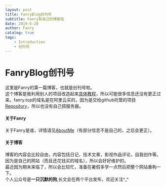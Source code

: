 ```yaml
---
layout: post
title: FanryBlog创刊号
subtitle: Fanry有自己的博客啦
date: 2019-5-20
author: Fanry
catalog: true
tags: 
    - Introduction
    - 创刊号
---
```

# FanryBlog创刊号
这里是Fanry的第一篇博客，也就是创刊号啦。  
这个博客是我利用别人的项目改造起来[具体教程](https://www.jianshu.com/p/e68fba58f75c)，所以可能很多信息还没有更正过来。fanry.top的域名是在阿里云买的，因为是交给github托管的项目[Repository](https://github.com/FanryTHU/fanrythu.github.io)，所以也没有自己搭服务器。
#### 关于Fanry
关于Fanry是谁，详情请见[AboutMe](http://fanry.top/about/)（有部分信息不是自己的，之后会更正）。
#### 关于博客
博客的内容会比较自由，内容包括日记，技术文章，影视作品评论，自我创作等。因为是自己的网站（而且还花钱买的域名），所以会好好维护的。  
最近因为期末来临了，所以会比较忙，准备在暑假多学一点然后把整个网站重构一下。  
个人公众号是**一只沉默的狗**,长文会在两个平台发布，欢迎关注^_^